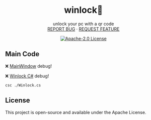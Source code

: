 <h1 align="center">winlock🔐</h1>
<p align="center">unlock your pc with a qr code
<br />
    <a href="https://github.com/gurraoptimus/winlock/issues">REPORT BUG</a>
    ·
    <a href="https://github.com/gurraoptimus/winlock/issues">REQUEST FEATURE</a>
<p align="center">
    <a href="https://opensource.org/licenses/Apache-2.0">
        <img src=" https://img.shields.io/github/license/gurraoptimus/winlock.svg?-style=flat-square" alt="Apache-2.0 License">
    </a>
</p>

## Main Code
❌ [MainWindow](MainWindow.xaml) debug!

❌ [Winlock C#](Winlock.cs) debug!
```
csc ./Winlock.cs
```

## License

This project is open-source and available under the Apache License.

[license-shield]: https://img.shields.io/github/license/gurraoptimus/winlock.svg?-style=flat-square
[license-url]: https://github.com/gurraoptimus/winlock/blob/main/LICENSE